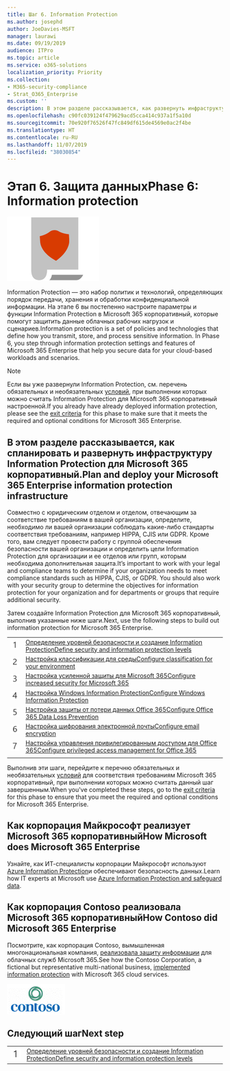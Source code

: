 ```yaml
---
title: Шаг 6. Information Protection
ms.author: josephd
author: JoeDavies-MSFT
manager: laurawi
ms.date: 09/19/2019
audience: ITPro
ms.topic: article
ms.service: o365-solutions
localization_priority: Priority
ms.collection:
- M365-security-compliance
- Strat_O365_Enterprise
ms.custom: ''
description: В этом разделе рассказывается, как развернуть инфраструктуру Information Protection для Microsoft 365 корпоративный.
ms.openlocfilehash: c90fc039124f479629acd5cca414c937a1f5a10d
ms.sourcegitcommit: 70e920f76526f47fc849df615de4569e0ac2f4be
ms.translationtype: HT
ms.contentlocale: ru-RU
ms.lasthandoff: 11/07/2019
ms.locfileid: "38030854"
---
```

# <a name="phase-6-information-protection"></a><span data-ttu-id="3a9cc-103">Этап 6. Защита данных</span><span class="sxs-lookup"><span data-stu-id="3a9cc-103">Phase 6: Information protection</span></span>

![Этап 6. Защита данных](./media/deploy-foundation-infrastructure/infoprotection_icon.png)

<span data-ttu-id="3a9cc-p101">Information Protection — это набор политик и технологий, определяющих порядок передачи, хранения и обработки конфиденциальной информации. На этапе 6 вы постепенно настроите параметры и функции Information Protection в Microsoft 365 корпоративный, которые помогут защитить данные облачных рабочих нагрузок и сценариев.</span><span class="sxs-lookup"><span data-stu-id="3a9cc-p101">Information protection is a set of policies and technologies that define how you transmit, store, and process sensitive information. In Phase 6, you step through information protection settings and features of Microsoft 365 Enterprise that help you secure data for your cloud-based workloads and scenarios.</span></span>

>[!Note]
><span data-ttu-id="3a9cc-107">Если вы уже развернули Information Protection, см. перечень обязательных и необязательных [условий](infoprotect-exit-criteria.md), при выполнении которых можно считать Information Protection для Microsoft 365 корпоративный настроенной.</span><span class="sxs-lookup"><span data-stu-id="3a9cc-107">If you already have already deployed information protection, please see the [exit criteria](infoprotect-exit-criteria.md) for this phase to make sure that it meets the required and optional conditions for Microsoft 365 Enterprise.</span></span>
>

## <a name="plan-and-deploy-your-microsoft-365-enterprise-information-protection-infrastructure"></a><span data-ttu-id="3a9cc-108">В этом разделе рассказывается, как спланировать и развернуть инфраструктуру Information Protection для Microsoft 365 корпоративный.</span><span class="sxs-lookup"><span data-stu-id="3a9cc-108">Plan and deploy your Microsoft 365 Enterprise information protection infrastructure</span></span> 

<span data-ttu-id="3a9cc-p102">Совместно с юридическим отделом и отделом, отвечающим за соответствие требованиям в вашей организации, определите, необходимо ли вашей организации соблюдать какие-либо стандарты соответствия требованиям, например HIPPA, CJIS или GDPR. Кроме того, вам следует провести работу с группой обеспечения безопасности вашей организации и определить цели Information Protection для организации и ее отделов или групп, которым необходима дополнительная защита.</span><span class="sxs-lookup"><span data-stu-id="3a9cc-p102">It’s important to work with your legal and compliance teams to determine if your organization needs to meet compliance standards such as HIPPA, CJIS, or GDPR. You should also work with your security group to determine the objectives for information protection for your organization and for departments or groups that require additional security.</span></span>

<span data-ttu-id="3a9cc-111">Затем создайте Information Protection для Microsoft 365 корпоративный, выполнив указанные ниже шаги.</span><span class="sxs-lookup"><span data-stu-id="3a9cc-111">Next, use the following steps to build out information protection for Microsoft 365 Enterprise.</span></span>

|||
|:-------|:-----|
|![Шаг 1](./media/stepnumbers/Step1.png)|[<span data-ttu-id="3a9cc-113">Определение уровней безопасности и создание Information Protection</span><span class="sxs-lookup"><span data-stu-id="3a9cc-113">Define security and information protection levels</span></span>](infoprotect-define-sec-infoprotect-levels.md)|
|![Шаг 2](./media/stepnumbers/Step2.png)|[<span data-ttu-id="3a9cc-115">Настройка классификации для среды</span><span class="sxs-lookup"><span data-stu-id="3a9cc-115">Configure classification for your environment</span></span>](infoprotect-configure-classification.md)|
|![Шаг 3](./media/stepnumbers/Step3.png)|[<span data-ttu-id="3a9cc-117">Настройка усиленной защиты для Microsoft 365</span><span class="sxs-lookup"><span data-stu-id="3a9cc-117">Configure increased security for Microsoft 365</span></span>](infoprotect-configure-increased-security-office-365.md)|
|![Шаг 4](./media/stepnumbers/Step4.png)|[<span data-ttu-id="3a9cc-119">Настройка Windows Information Protection</span><span class="sxs-lookup"><span data-stu-id="3a9cc-119">Configure Windows Information Protection</span></span>](infoprotect-deploy-windows-information-protection.md)|
|![Шаг 5](./media/stepnumbers/Step5.png)|[<span data-ttu-id="3a9cc-121">Настройка защиты от потери данных Office 365</span><span class="sxs-lookup"><span data-stu-id="3a9cc-121">Configure Office 365 Data Loss Prevention</span></span>](infoprotect-data-loss-prevention.md)|
|![Шаг 6](./media/stepnumbers/Step6.png)|[<span data-ttu-id="3a9cc-123">Настройка шифрования электронной почты</span><span class="sxs-lookup"><span data-stu-id="3a9cc-123">Configure email encryption</span></span>](infoprotect-email-encryption.md)|
|![Шаг 7](./media/stepnumbers/Step7.png)|[<span data-ttu-id="3a9cc-125">Настройка управления привилегированным доступом для Office 365</span><span class="sxs-lookup"><span data-stu-id="3a9cc-125">Configure privileged access management for Office 365</span></span>](infoprotect-configure-privileged-access-management.md)|
|||

<span data-ttu-id="3a9cc-126">Выполнив эти шаги, перейдите к перечню обязательных и необязательных [условий](infoprotect-exit-criteria.md) для соответствия требованиям Microsoft 365 корпоративный, при выполнении которых можно считать данный шаг завершенным.</span><span class="sxs-lookup"><span data-stu-id="3a9cc-126">When you've completed these steps, go to the [exit criteria](infoprotect-exit-criteria.md) for this phase to ensure that you meet the required and optional conditions for Microsoft 365 Enterprise.</span></span>

## <a name="how-microsoft-does-microsoft-365-enterprise"></a><span data-ttu-id="3a9cc-127">Как корпорация Майкрософт реализует Microsoft 365 корпоративный</span><span class="sxs-lookup"><span data-stu-id="3a9cc-127">How Microsoft does Microsoft 365 Enterprise</span></span>

<span data-ttu-id="3a9cc-128">Узнайте, как ИТ-специалисты корпорации Майкрософт используют [Azure Information Protection](https://www.microsoft.com/itshowcase/deploying-and-managing-microsoft-365#primaryR9)и обеспечивают безопасность данных.</span><span class="sxs-lookup"><span data-stu-id="3a9cc-128">Learn how IT experts at Microsoft use [Azure Information Protection and safeguard data](https://www.microsoft.com/itshowcase/deploying-and-managing-microsoft-365#primaryR9).</span></span>

## <a name="how-contoso-did-microsoft-365-enterprise"></a><span data-ttu-id="3a9cc-129">Как корпорация Contoso реализовала Microsoft 365 корпоративный</span><span class="sxs-lookup"><span data-stu-id="3a9cc-129">How Contoso did Microsoft 365 Enterprise</span></span>

<span data-ttu-id="3a9cc-130">Посмотрите, как корпорация Contoso, вымышленная многонациональная компания, [реализовала защиту информации](contoso-info-protect.md) для облачных служб Microsoft 365.</span><span class="sxs-lookup"><span data-stu-id="3a9cc-130">See how the Contoso Corporation, a fictional but representative multi-national business, [implemented information protection](contoso-info-protect.md) with Microsoft 365 cloud services.</span></span>

![Корпорация Contoso](./media/contoso-overview/contoso-icon.png)

## <a name="next-step"></a><span data-ttu-id="3a9cc-132">Следующий шаг</span><span class="sxs-lookup"><span data-stu-id="3a9cc-132">Next step</span></span>

|||
|:-------|:-----|
|![Шаг 1](./media/stepnumbers/Step1.png)|[<span data-ttu-id="3a9cc-134">Определение уровней безопасности и создание Information Protection</span><span class="sxs-lookup"><span data-stu-id="3a9cc-134">Define security and information protection levels</span></span>](infoprotect-define-sec-infoprotect-levels.md)|

